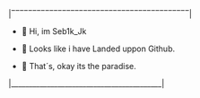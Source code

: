 |‾‾‾‾‾‾‾‾‾‾‾‾‾‾‾‾‾‾‾‾‾‾‾‾‾‾‾‾‾‾‾‾‾‾‾‾‾‾‾‾‾‾|

- 👋 Hi, im Seb1k_Jk

- 🌊 Looks like i have Landed uppon Github.

- 🤝 That´s, okay its the paradise.

|__________________________________________|
